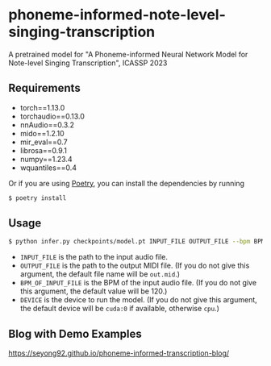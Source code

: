# phoneme-informed-note-level-singing-transcription

A pretrained model for "A Phoneme-informed Neural Network Model for Note-level Singing Transcription", ICASSP 2023

## Requirements

- torch==1.13.0
- torchaudio==0.13.0
- nnAudio==0.3.2
- mido==1.2.10
- mir_eval==0.7
- librosa==0.9.1
- numpy==1.23.4
- wquantiles==0.4

Or if you are using [Poetry](https://python-poetry.org/), you can install the dependencies by running

```bash
$ poetry install
```

## Usage

```bash
$ python infer.py checkpoints/model.pt INPUT_FILE OUTPUT_FILE --bpm BPM_OF_INPUT_FILE --device DEVICE
```

- `INPUT_FILE` is the path to the input audio file.
- `OUTPUT_FILE` is the path to the output MIDI file. (If you do not give this argument, the default file name will be `out.mid`.)
- `BPM_OF_INPUT_FILE` is the BPM of the input audio file. (If you do not give this argument, the default value will be 120.)
- `DEVICE` is the device to run the model. (If you do not give this argument, the default device will be `cuda:0` if available, otherwise `cpu`.)

## Blog with Demo Examples

https://seyong92.github.io/phoneme-informed-transcription-blog/
